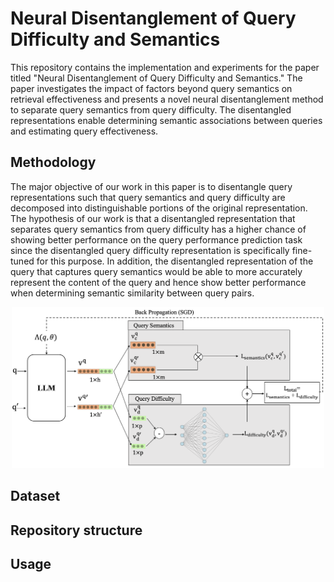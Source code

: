 # Neural Disentanglement of Query Difficulty and Semantics

This repository contains the implementation and experiments for the paper titled "Neural Disentanglement of Query Difficulty and Semantics." The paper investigates the impact of factors beyond query semantics on retrieval effectiveness and presents a novel neural disentanglement method to separate query semantics from query difficulty. The disentangled representations enable determining semantic associations between queries and estimating query effectiveness.

## Methodology
The major objective of our work in this paper is to disentangle query representations such that query semantics and query difficulty are decomposed into distinguishable portions of the original representation. The hypothesis of our work is that a disentangled representation that separates query semantics from query difficulty has a higher chance of showing better performance on the query performance prediction task since the disentangled query difficulty representation is specifically fine-tuned for this purpose. In addition, the disentangled representation of the query that captures query semantics would be able to more accurately represent the content of the query and hence show better performance when determining semantic similarity between query pairs.
<p align="center">
  <img src="Framework.png" alt="diagram" width="500"/>
</p>

## Dataset


## Repository structure


## Usage


